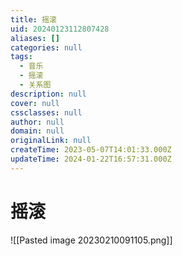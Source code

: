 ```yaml
---
title: 摇滚
uid: 20240123112807428
aliases: []
categories: null
tags:
  - 音乐
  - 摇滚
  - 关系图
description: null
cover: null
cssclasses: null
author: null
domain: null
originalLink: null
createTime: 2023-05-07T14:01:33.000Z
updateTime: 2024-01-22T16:57:31.000Z
---
```


# 摇滚

![[Pasted image 20230210091105.png]]
